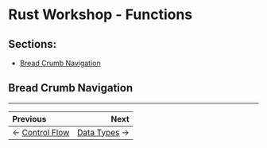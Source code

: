 # Rust Workshop - Functions

## Sections:

* [Bread Crumb Navigation](#bread-crumb-navigation)

## Bread Crumb Navigation
_________________________

Previous | Next
:------- | ---:
← [Control Flow](./control_flow.md) | [Data Types](./data_types.md) →
